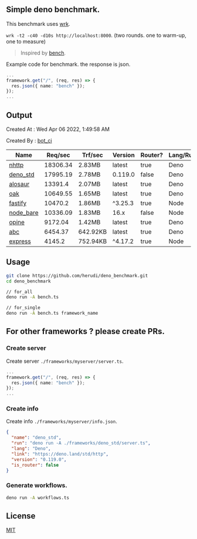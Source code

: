 ## Simple deno benchmark.
This benchmark uses [wrk](https://github.com/wg/wrk).

`wrk -t2 -c40 -d10s http://localhost:8000`. (two rounds. one to warm-up, one to measure)

> Inspired by [bench](https://github.com/denosaurs/bench).

Example code for benchmark. the response is json.
```ts
...
framework.get("/", (req, res) => {
  res.json({ name: "bench" });
});
...
```

## Output
Created At : Wed Apr 06 2022, 1:49:58 AM

Created By : [bot_ci](https://github.com/herudi/deno_benchmarks/commits?author=github-actions%5Bbot%5D)

|Name|Req/sec|Trf/sec|Version|Router?|Lang/Runtime|
|----|----|----|----|----|----|
|[nhttp](https://github.com/nhttp/nhttp)|18306.34|2.83MB|latest|true|Deno|
|[deno_std](https://deno.land/std/http)|17995.19|2.78MB|0.119.0|false|Deno|
|[alosaur](https://github.com/alosaur/alosaur)|13391.4|2.07MB|latest|true|Deno|
|[oak](https://github.com/oakserver/oak)|10649.55|1.65MB|latest|true|Deno|
|[fastify](https://github.com/fastify/fastify)|10470.2|1.86MB|^3.25.3|true|Node|
|[node_bare](https://nodejs.org)|10336.09|1.83MB|16.x|false|Node|
|[opine](https://github.com/cmorten/opine)|9172.04|1.42MB|latest|true|Deno|
|[abc](https://deno.land/x/abc)|6454.37|642.92KB|latest|true|Deno|
|[express](https://github.com/expressjs/express)|4145.2|752.94KB|^4.17.2|true|Node|


## Usage
```bash
git clone https://github.com/herudi/deno_benchmark.git
cd deno_benchmark

// for_all
deno run -A bench.ts

// for_single
deno run -A bench.ts framework_name
```
## For other frameworks ? please create PRs.
### Create server
Create server `./frameworks/myserver/server.ts`.
```ts
...
framework.get("/", (req, res) => {
  res.json({ name: "bench" });
});
...
```
### Create info
Create info `./frameworks/myserver/info.json`.
```json
{
  "name": "deno_std",
  "run": "deno run -A ./frameworks/deno_std/server.ts",
  "lang": "Deno",
  "link": "https://deno.land/std/http",
  "version": "0.119.0",
  "is_router": false
}
```
### Generate workflows.
```bash
deno run -A workflows.ts
```
## License

[MIT](LICENSE)

